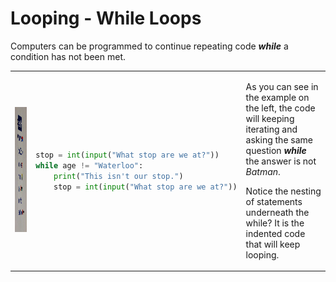 # Looping - While Loops
Computers can be programmed to continue repeating code ***while*** a condition has not been met.

<table>
<tbody>
<tr>
<td>
<img alt="Tube Map" style="border-width:0" src="../images/tube_stops.jpg" height="200px" /> 
<!-- https://62andthenext10pathways.blogspot.com/2015/02/bakerloo-line-regents-park.html -->
<!-- ![Tube Map](../images/tube_stops.jpg) -->
</td>

<td> 

```python
stop = int(input("What stop are we at?"))
while age != "Waterloo":
    print("This isn't our stop.")
    stop = int(input("What stop are we at?"))
```

</td>
<td>

As you can see in the example on the left, the code will keeping iterating and asking the same question ***while*** the answer is not *Batman*.

Notice the nesting of statements underneath the while? It is the indented code that will keep looping.

</td>
</tr>
</tbody>
</table>
